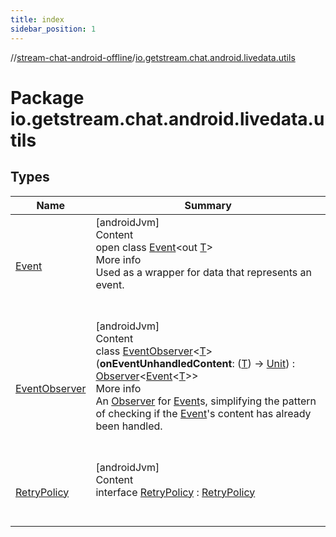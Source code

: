 ```yaml
---
title: index
sidebar_position: 1
---
```

//[stream-chat-android-offline](../../index.md)/[io.getstream.chat.android.livedata.utils](index.md)



# Package io.getstream.chat.android.livedata.utils  


## Types  
  
|  Name |  Summary | 
|---|---|
| <a name="io.getstream.chat.android.livedata.utils/Event///PointingToDeclaration/"></a>[Event](Event/index.md)| <a name="io.getstream.chat.android.livedata.utils/Event///PointingToDeclaration/"></a>[androidJvm]  <br/>Content  <br/>open class [Event](Event/index.md)&lt;out [T](Event/index.md)&gt;  <br/>More info  <br/>Used as a wrapper for data that represents an event.  <br/><br/><br/>|
| <a name="io.getstream.chat.android.livedata.utils/EventObserver///PointingToDeclaration/"></a>[EventObserver](EventObserver/index.md)| <a name="io.getstream.chat.android.livedata.utils/EventObserver///PointingToDeclaration/"></a>[androidJvm]  <br/>Content  <br/>class [EventObserver](EventObserver/index.md)&lt;[T](EventObserver/index.md)&gt;(**onEventUnhandledContent**: ([T](EventObserver/index.md)) -&gt; [Unit](https://kotlinlang.org/api/latest/jvm/stdlib/kotlin/-unit/index.html)) : [Observer](https://developer.android.com/reference/kotlin/androidx/lifecycle/Observer.html)&lt;[Event](Event/index.md)&lt;[T](EventObserver/index.md)&gt;&gt;   <br/>More info  <br/>An [Observer](https://developer.android.com/reference/kotlin/androidx/lifecycle/Observer.html) for [Event](Event/index.md)s, simplifying the pattern of checking if the [Event](Event/index.md)'s content has already been handled.  <br/><br/><br/>|
| <a name="io.getstream.chat.android.livedata.utils/RetryPolicy///PointingToDeclaration/"></a>[RetryPolicy](RetryPolicy/index.md)| <a name="io.getstream.chat.android.livedata.utils/RetryPolicy///PointingToDeclaration/"></a>[androidJvm]  <br/>Content  <br/>interface [RetryPolicy](RetryPolicy/index.md) : [RetryPolicy](../io.getstream.chat.android.offline.utils/RetryPolicy/index.md)  <br/><br/><br/>|

